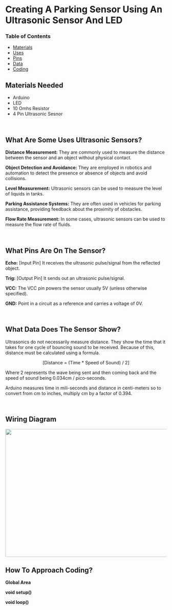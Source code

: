 # Creating A Parking Sensor Using An Ultrasonic Sensor And LED

### __Table of Contents__
- [Materials](https://github.com/Teddy-Polkosnik/Arduino-Activities/blob/main/Activity%201/Activity_1_README.md#materials-needed)
- [Uses](https://github.com/Teddy-Polkosnik/Arduino-Activities/blob/main/Activity%201/Activity_1_README.md#what-are-some-uses-ultrasonic-sensors)
- [Pins](https://github.com/Teddy-Polkosnik/Arduino-Activities/blob/main/Activity%201/Activity_1_README.md#what-pins-are-on-the-sensor)
- [Data](https://github.com/Teddy-Polkosnik/Arduino-Activities/blob/main/Activity%201/Activity_1_README.md#what-data-does-the-sensor-show)
- [Coding](https://github.com/Teddy-Polkosnik/Arduino-Activities/blob/main/Activity%201/Activity_1_README.md#how-to-approach-coding)

  
## Materials Needed
- Arduino
- LED
- 10 Omhs Resistor
- 4 Pin Ultrasonic Sesnor
  
<br>

## What Are Some Uses Ultrasonic Sensors? 

**Distance Measurement:** They are commonly used to measure the distance between the sensor and an object without physical contact.

**Object Detection and Avoidance:** They are employed in robotics and automation to detect the presence or absence of objects and avoid collisions.

**Level Measurement:** Ultrasonic sensors can be used to measure the level of liquids in tanks.

**Parking Assistance Systems:** They are often used in vehicles for parking assistance, providing feedback about the proximity of obstacles.

**Flow Rate Measurement:** In some cases, ultrasonic sensors can be used to measure the flow rate of fluids.


<br>

## What Pins Are On The Sensor?
**Echo:** [Input Pin] It receives the ultrasonic pulse/signal from the reflected object.

**Trig:** [Output Pin] It sends out an ultrasonic pulse/signal.

**VCC:** The VCC pin powers the sensor usually 5V (unless otherwise specified).

**GND:** Point in a circuit as a reference and carries a voltage of 0V.

<br>

## What Data Does The Sensor Show?

Ultrasonics do not necessarily measure distance. They show the time that it takes for one cycle of bouncing sound to be received. Because of this, distance must be  calculated using a formula.

<p align="center">
[Distance = (Time * Speed of Sound) / 2]
</p>

Where 2 represents the wave being sent and then coming back and the speed of sound being 0.034cm / pico-seconds.

Arduino measures time in mili-seconds and distance in centi-meters so to convert from cm to inches, multiply cm by a factor of 0.394.



<br>

## Wiring Diagram 

<p align="center">
  <img width="800" height="400" src="https://github.com/Teddy-Polkosnik/Arduino-Activities/blob/main/Activity%201/assets/Activity%201%20Wiring%20Diagram.png">
</p>

## How To Approach Coding?

**Global Area**

**void setup()**

**void loop()**



